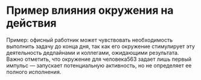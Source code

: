 # Пример влияния окружения на действия

Пример: офисный работник может чувствовать необходимость выполнить задачу до конца дня, так как его окружение стимулирует эту деятельность дедлайнами и коллегами, ожидающими результата. Важно отметить, что окружение для человека563 задает лишь первый импульс — запускает потенциальную активность, но не определяет ее полного исполнения.
